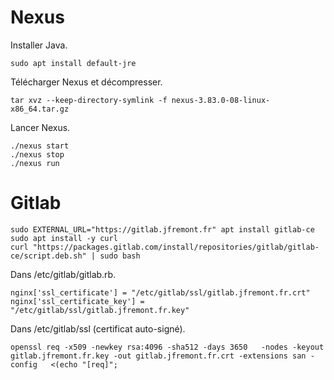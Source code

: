 
# Nexus

Installer Java.

```
sudo apt install default-jre
```

Télécharger Nexus et décompresser.

```
tar xvz --keep-directory-symlink -f nexus-3.83.0-08-linux-x86_64.tar.gz
```

Lancer Nexus.

```
./nexus start
./nexus stop
./nexus run
```

# Gitlab

```
sudo EXTERNAL_URL="https://gitlab.jfremont.fr" apt install gitlab-ce
sudo apt install -y curl
curl "https://packages.gitlab.com/install/repositories/gitlab/gitlab-ce/script.deb.sh" | sudo bash
```

Dans /etc/gitlab/gitlab.rb.

```
nginx['ssl_certificate'] = "/etc/gitlab/ssl/gitlab.jfremont.fr.crt"
nginx['ssl_certificate_key'] = "/etc/gitlab/ssl/gitlab.jfremont.fr.key"
```

Dans /etc/gitlab/ssl (certificat auto-signé).

```
openssl req -x509 -newkey rsa:4096 -sha512 -days 3650   -nodes -keyout gitlab.jfremont.fr.key -out gitlab.jfremont.fr.crt -extensions san -config   <(echo "[req]";
```

